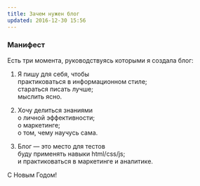 ```yaml
---
title: Зачем нужен блог
updated: 2016-12-30 15:56
---
```


### Манифест

Есть три момента, руководствуясь которыми я создала  блог:  
1. Я пишу для себя, чтобы    
   практиковаться в информационном стиле;    
   стараться писать лучше;    
   мыслить ясно.  
   
2. Хочу делиться знаниями  
   о личной эффективности;    
   о маркетинге;     
   о том, чему научусь сама.  
   
3. Блог — это место для тестов  
   буду применять навыки html/css/js;    
   и практиковаться в маркетинге и аналитике.    


С Новым Годом!  
